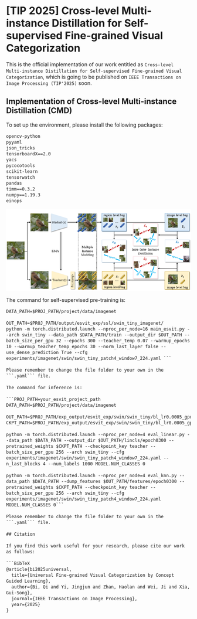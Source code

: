 # [TIP 2025] Cross-level Multi-instance Distillation for Self-supervised Fine-grained Visual Categorization

This is the official implementation of our work entitled as ```Cross-level Multi-instance Distillation for Self-supervised Fine-grained Visual Categorization```, which is going to be published on ```IEEE Transactions on Image Processing (TIP'2025)``` soon.

## Implementation of Cross-level Multi-instance Distillation (CMD)

To set up the environment, please install the following packages:
```
opencv-python
pyyaml
json_tricks
tensorboardX==2.0
yacs
pycocotools
scikit-learn
tensorwatch
pandas
timm==0.3.2
numpy==1.19.3
einops
```

![avatar](/framework.png)

The command for self-supervised pre-training is:

```PROJ_PATH=your_esvit_project_path
DATA_PATH=$PROJ_PATH/project/data/imagenet

OUT_PATH=$PROJ_PATH/output/esvit_exp/ssl/swin_tiny_imagenet/
python -m torch.distributed.launch --nproc_per_node=16 main_esvit.py --arch swin_tiny --data_path $DATA_PATH/train --output_dir $OUT_PATH --batch_size_per_gpu 32 --epochs 300 --teacher_temp 0.07 --warmup_epochs 10 --warmup_teacher_temp_epochs 30 --norm_last_layer false --use_dense_prediction True --cfg experiments/imagenet/swin/swin_tiny_patch4_window7_224.yaml ```

Please remember to change the file folder to your own in the ```.yaml``` file.

The command for inference is:

```PROJ_PATH=your_esvit_project_path
DATA_PATH=$PROJ_PATH/project/data/imagenet

OUT_PATH=$PROJ_PATH/exp_output/esvit_exp/swin/swin_tiny/bl_lr0.0005_gpu16_bs32_dense_multicrop_epoch300
CKPT_PATH=$PROJ_PATH/exp_output/esvit_exp/swin/swin_tiny/bl_lr0.0005_gpu16_bs32_dense_multicrop_epoch300/checkpoint.pth

python -m torch.distributed.launch --nproc_per_node=4 eval_linear.py --data_path $DATA_PATH --output_dir $OUT_PATH/lincls/epoch0300 --pretrained_weights $CKPT_PATH --checkpoint_key teacher --batch_size_per_gpu 256 --arch swin_tiny --cfg experiments/imagenet/swin/swin_tiny_patch4_window7_224.yaml --n_last_blocks 4 --num_labels 1000 MODEL.NUM_CLASSES 0

python -m torch.distributed.launch --nproc_per_node=4 eval_knn.py --data_path $DATA_PATH --dump_features $OUT_PATH/features/epoch0300 --pretrained_weights $CKPT_PATH --checkpoint_key teacher --batch_size_per_gpu 256 --arch swin_tiny --cfg experiments/imagenet/swin/swin_tiny_patch4_window7_224.yaml MODEL.NUM_CLASSES 0```

Please remember to change the file folder to your own in the ```.yaml``` file.

## Citation

If you find this work useful for your research, please cite our work as follows:

```BibTeX
@article{bi2025universal,
  title={Universal Fine-grained Visual Categorization by Concept Guided Learning},
  author={Bi, Qi and Yi, Jingjun and Zhan, Haolan and Wei, Ji and Xia, Gui-Song},
  journal={IEEE Transactions on Image Processing},
  year={2025}
}
```

